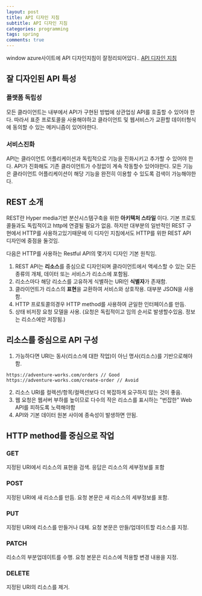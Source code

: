 ```yaml
---
layout: post
title: API 디자인 지침
subtitle: API 디자인 지침
categories: programming
tags: spring
comments: true
---
```


window azure사이트에 API 디자인지침이 잘정리되어있다.. 
[API 디자인 지침](https://docs.microsoft.com/ko-kr/azure/architecture/best-practices/api-design)

## 잘 디자인된 API 특성
### 플랫폼 독립성
모든 클라이언트는 내부에서 API가 구현된 방법에 상관업싱 API를 호출할 수 있어야 한다. 따라서 표준 프로토콜을 사용해야하고 클라이언트 및 웹서비스가 교환할 데이터형식에 동의할 수 있는 메커니즘이 있어야한다.
### 서비스진화
API는 클라이언트 어플리케이션과 독립적으로 기능을 진화시키고 추가할 수 있어야 한다. API가 진화해도 기존 클라이언트가 수정없이 계속 작동할수 있어야한다. 모든 기능은 클라이언트 어플리케이션이 해당 기능을 완전히 이용할 수 있도록 검색이 가능해야한다.

## REST 소개
REST란 Hyper media기반 분산시스템구축을 위한 **아키텍처 스타일** 이다. 기본 프로토콜들과도 독립적이고 http에 연결될 필요가 없음. 하지만 대부분의 일반적인 REST 구현에서 HTTP를 사용하고있기때문에 이 디자인 지침에서도 HTTP를 위한 REST API 디자인에 중점을 둘것임.  

다음은 HTTP를 사용하는 Restful API의 몇가지 디자인 기본 원칙임.

1. REST API는 **리소스**를 중심으로 디자인되며 클라이언트에서 액세스할 수 있는 모든 종류의 개체, 데이터 또는 서비스가 리소스에 포함됨. 
2. 리소스마다 해당 리소스를 고유하게 식별하는 URI인 **식별자**가 존재함. 
3. 클라이언트가 리소스의 **표현**을 교환하여 서비스와 상호작용. 대부분 JSON을 사용함.
4. HTTP 프로토콜의경우 HTTP method를 사용하여 균일한 인터페이스를 만듬. 
5. 상태 비저장 요청 모델을 사용. (요청은 독립적이고 임의 순서로 발생할수있음. 정보는 리소스에만 저장됨.)

## 리소스를 중심으로 API 구성
1. 가능하다면 URI는 동사(리소스에 대한 작업)이 아닌 명사(리소스)를 기반으로해야함.
```
https://adventure-works.com/orders // Good
https://adventure-works.com/create-order // Avoid
```

2. 리소스 URI를 컬렉션/항목/컬렉션보다 더 복잡하게 요구하지 않는 것이 좋음.
3. 웹 요청은 웹서버 부하를 높이므로 다수의 작은 리소스를 표시하는 "번잡한" Web API를 피하도록 노력해야함
4. API와 기본 데이터 원본 사이에 종속성이 발생하면 안됨.

## HTTP method를 중심으로 작업
### GET
지정된 URI에서 리소스의 표현을 검색. 응답은 리소스의 세부정보를 포함
### POST
지정된 URI에 새 리소스를 만듬. 요청 본문은 새 리소스의 세부정보를 포함. 
### PUT
지정된 URI에 리소스를 만들거나 대체. 요청 본문은 만들/업데이트할 리소스를 지정.
### PATCH
리소스의 부분업데이트를 수행. 요청 본문은 리소스에 적용할 변경 내용을 지정.
### DELETE
지정된 URI의 리소스를 제거.